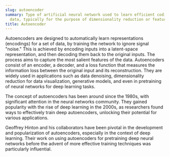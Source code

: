 ```yaml
---
slug: autoencoder
summary: Type of artificial neural network used to learn efficient codings of unlabeled
  data, typically for the purpose of dimensionality reduction or feature learning.
title: Autoencoder
---
```


Autoencoders are designed to automatically learn representations (encodings) for a set of data, by training the network to ignore signal "noise." This is achieved by encoding inputs into a latent-space representation, and then decoding them back to the original inputs. The process aims to capture the most salient features of the data. Autoencoders consist of an encoder, a decoder, and a loss function that measures the information loss between the original input and its reconstruction. They are widely used in applications such as data denoising, dimensionality reduction for data visualization, generative models, and even in pretraining of neural networks for deep learning tasks.

The concept of autoencoders has been around since the 1980s, with significant attention in the neural networks community. They gained popularity with the rise of deep learning in the 2000s, as researchers found ways to effectively train deep autoencoders, unlocking their potential for various applications.

Geoffrey Hinton and his collaborators have been pivotal in the development and popularization of autoencoders, especially in the context of deep learning. Their work on using autoencoders for pretraining deep neural networks before the advent of more effective training techniques was particularly influential.